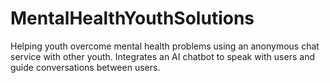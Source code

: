 # MentalHealthYouthSolutions
Helping youth overcome mental health problems using an anonymous chat service with other youth. Integrates an AI chatbot to speak with users and guide conversations between users.

